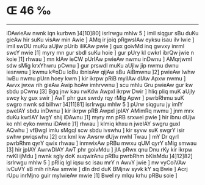 # Œ 46 ‰
---
iDAwieAw nwnk iqn kurbwn ]4]10]80] isrIrwgu mhlw 5 ] imil
siqgur sBu duKu gieAw hir suKu visAw min Awie ] AMq ir joiq pRgwsIAw
eyksu isau ilv lwie ] imil swDU muKu aUjlw pUrib iliKAw pwie ] gux
goivMd inq gwvxy inrml swcY nwie ]1] myry mn gur sbdI suKu hoie ] gur
pUry kI cwkrI ibrQw jwie n koie ]1] rhwau ] mn kIAw ieCW pUrIAw
pwieAw nwmu inDwnu ] AMqrjwmI sdw sMig krxYhwru pCwnu ] gur prswdI
muKu aUjlw jip nwmu dwnu iesnwnu ] kwmu k®oDu loBu ibnisAw qijAw sBu
AiBmwnu ]2] pwieAw lwhw lwBu nwmu pUrn hoey kwm ] kir ikrpw pRiB
myilAw dIAw Apxw nwmu ] Awvx jwxw rih gieAw Awip hoAw imhrvwnu ]
scu mhlu Gru pwieAw gur kw sbdu pCwnu ]3] Bgq jnw kau rwKdw
AwpxI ikrpw Dwir ] hliq pliq muK aUjly swcy ky gux swir ] AwT phr
gux swrdy rqy rMig Apwr ] pwrbRhmu suK swgro nwnk sd bilhwr
]4]11]81] isrIrwgu mhlw 5 ] pUrw siqguru jy imlY pweIAY sbdu inDwnu
] kir ikrpw pRB AwpxI jpIAY AMimRq nwmu ] jnm mrx duKu kwtIAY lwgY
shij iDAwnu ]1] myry mn pRB srxweI pwie ] hir ibnu dUjw ko nhI eyko
nwmu iDAwie ]1] rhwau ] kImiq khxu n jweIAY swgru guxI AQwhu ]
vfBwgI imlu sMgqI scw sbdu ivswhu ] kir syvw suK swgrY isir swhw
pwiqswhu ]2] crx kml kw Awsrw dUjw nwhI Twau ] mY Dr qyrI pwrbRhm
qyrY qwix rhwau ] inmwixAw pRBu mwxu qUM qyrY sMig smwau ]3] hir jpIAY
AwrwDIAY AwT phr goivMdu ] jIA pRwx qnu Dnu rKy kir ikrpw rwKI ijMdu
] nwnk sgly doK auqwirAnu pRBu pwrbRhm bKisMdu ]4]12]82] isrIrwgu
mhlw 5 ] pRIiq lgI iqsu sc isau mrY n AwvY jwie ] nw vyCoiVAw ivCuVY
sB mih rihAw smwie ] dIn drd duK BMjnw syvk kY sq Bwie ] Acrj
rUpu inrMjno guir mylwieAw mwie ]1] BweI ry mIqu krhu pRBu soie ]
####
